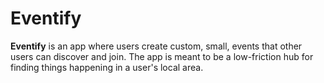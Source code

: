 # Eventify

**Eventify** is an app where users create custom, small, events that other users can discover and join.
The app is meant to be a low-friction hub for finding things happening in a user's local area.

